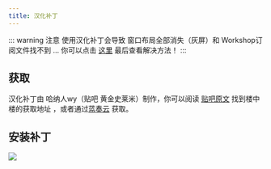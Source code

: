 ```yaml
---
title: 汉化补丁
---
```


::: warning 注意
使用汉化补丁会导致 窗口布局全部消失（灰屏）和 Workshop订阅文件找不到 ... 
你可以点击 [这里](https://sfm.soka.wang/guide/hanization-patch-bug.html) 最后查看解决方法！
:::

## 获取
汉化补丁由 哈纳人wy（贴吧 黄金史莱米）制作，你可以阅读 [贴吧原文](http://tieba.baidu.com/p/4347071082) 找到楼中楼的获取地址 ，或者通过[蓝奏云](https://wwa.lanzous.com/ib4hakh) 获取。

## 安装补丁
![](https://ae01.alicdn.com/kf/HTB1FBqhT7voK1RjSZFNq6AxMVXa8.jpg)